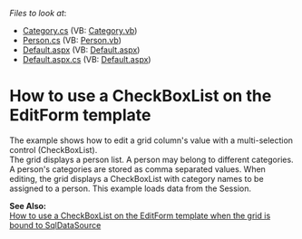 <!-- default file list -->
*Files to look at*:

* [Category.cs](./CS/WebSite/App_Code/Category.cs) (VB: [Category.vb](./VB/WebSite/App_Code/Category.vb))
* [Person.cs](./CS/WebSite/App_Code/Person.cs) (VB: [Person.vb](./VB/WebSite/App_Code/Person.vb))
* [Default.aspx](./CS/WebSite/Default.aspx) (VB: [Default.aspx](./VB/WebSite/Default.aspx))
* [Default.aspx.cs](./CS/WebSite/Default.aspx.cs) (VB: [Default.aspx](./VB/WebSite/Default.aspx))
<!-- default file list end -->
# How to use a CheckBoxList on the EditForm template


<p>The example shows how to edit a grid column's value with a multi-selection control (CheckBoxList).<br />
The grid displays a person list. A person may belong to different categories. A person's categories are stored as comma separated values. When editing, the grid displays a CheckBoxList with category names to be assigned to a person. This example loads data from the Session.</p><p><strong>See Also:</strong><br />
<a href="https://www.devexpress.com/Support/Center/p/E1174">How to use a CheckBoxList on the EditForm template when the grid is bound to SqlDataSource</a></p>

<br/>


